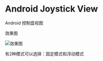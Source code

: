 # Android Joystick View

Android 控制盘视图

效果图

![效果图](https://github.com/RustFisher/JoystickView/blob/master/raw/joystick-2.gif)

有2种模式可以选择：固定模式和浮动模式
